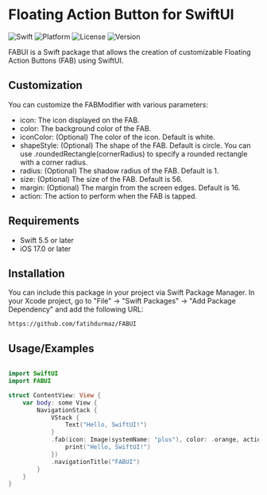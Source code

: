 # Floating Action Button for SwiftUI

![Swift](https://img.shields.io/badge/Swift-5.9|5.8|5.7|5.6|5.5-orange.svg)
![Platform](https://img.shields.io/badge/Platform-iOS%20-red.svg)
![License](https://img.shields.io/badge/license-MIT-blue.svg)
![Version](https://img.shields.io/badge/iOS-17-green.svg)

FABUI is a Swift package that allows the creation of customizable Floating Action Buttons (FAB) using SwiftUI.

## Customization
You can customize the FABModifier with various parameters:

- icon: The icon displayed on the FAB.
- color: The background color of the FAB.
- iconColor: (Optional) The color of the icon. Default is white.
- shapeStyle: (Optional) The shape of the FAB. Default is circle. You can use .roundedRectangle(cornerRadius) to specify a rounded rectangle with a corner radius.
- radius: (Optional) The shadow radius of the FAB. Default is 1.
- size: (Optional) The size of the FAB. Default is 56.
- margin: (Optional) The margin from the screen edges. Default is 16.
- action: The action to perform when the FAB is tapped.
  
## Requirements

- Swift 5.5 or later
- iOS 17.0 or later

## Installation

You can include this package in your project via Swift Package Manager. In your Xcode project, go to "File" -> "Swift Packages" -> "Add Package Dependency" and add the following URL:

```url
https://github.com/fatihdurmaz/FABUI
```

## Usage/Examples

```swift

import SwiftUI
import FABUI

struct ContentView: View {
    var body: some View {
        NavigationStack {
            VStack {
                Text("Hello, SwiftUI!")
            }
            .fab(icon: Image(systemName: "plus"), color: .orange, action: {
                print("Hello, SwiftUI!")
            })
            .navigationTitle("FABUI")
        }
    }
}

```

